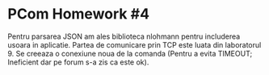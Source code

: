 # PCom Homework #4

Pentru parsarea JSON am ales biblioteca nlohmann pentru includerea usoara in aplicatie.
Partea de comunicare prin TCP este luata din laboratorul 9. Se creeaza o conexiune noua de 
la comanda (Pentru a evita TIMEOUT; Ineficient dar pe forum s-a zis ca este ok).
